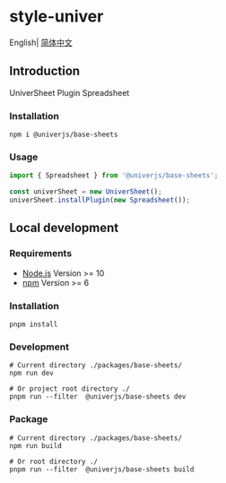 # style-univer

English| [简体中文](./README-zh.md)

## Introduction

UniverSheet Plugin Spreadsheet

### Installation

```shell
npm i @univerjs/base-sheets
```

### Usage

```js
import { Spreadsheet } from '@univerjs/base-sheets';

const univerSheet = new UniverSheet();
univerSheet.installPlugin(new Spreadsheet());
```

## Local development

### Requirements

-   [Node.js](https://nodejs.org/en/) Version >= 10
-   [npm](https://www.npmjs.com/) Version >= 6

### Installation

```
pnpm install
```

### Development

```
# Current directory ./packages/base-sheets/
npm run dev

# Or project root directory ./
pnpm run --filter  @univerjs/base-sheets dev
```

### Package

```
# Current directory ./packages/base-sheets/
npm run build

# Or root directory ./
pnpm run --filter  @univerjs/base-sheets build
```
